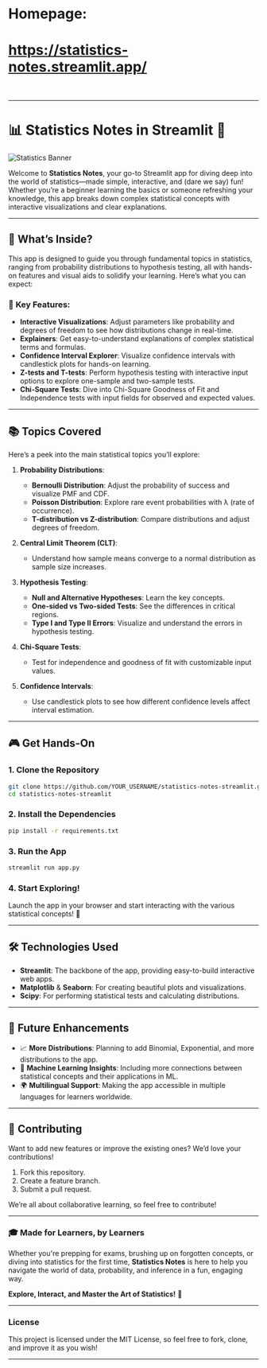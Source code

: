 
# Homepage:

# https://statistics-notes.streamlit.app/

<br>

---

# 📊 **Statistics Notes in Streamlit** 📖

![Statistics Banner](https://github.com/NiShAK-uMAri/Statistics/blob/main/images/banner_3_2.jpeg)

Welcome to **Statistics Notes**, your go-to Streamlit app for diving deep into the world of statistics—made simple, interactive, and (dare we say) fun! Whether you’re a beginner learning the basics or someone refreshing your knowledge, this app breaks down complex statistical concepts with interactive visualizations and clear explanations.

---

## 🚀 **What’s Inside?**

This app is designed to guide you through fundamental topics in statistics, ranging from probability distributions to hypothesis testing, all with hands-on features and visual aids to solidify your learning. Here’s what you can expect:

### 🌟 **Key Features**:
- **Interactive Visualizations**: Adjust parameters like probability and degrees of freedom to see how distributions change in real-time.
- **Explainers**: Get easy-to-understand explanations of complex statistical terms and formulas.
- **Confidence Interval Explorer**: Visualize confidence intervals with candlestick plots for hands-on learning.
- **Z-tests and T-tests**: Perform hypothesis testing with interactive input options to explore one-sample and two-sample tests.
- **Chi-Square Tests**: Dive into Chi-Square Goodness of Fit and Independence tests with input fields for observed and expected values.

---

## 📚 **Topics Covered**

Here’s a peek into the main statistical topics you’ll explore:

1. **Probability Distributions**:
    - **Bernoulli Distribution**: Adjust the probability of success and visualize PMF and CDF.
    - **Poisson Distribution**: Explore rare event probabilities with λ (rate of occurrence).
    - **T-distribution vs Z-distribution**: Compare distributions and adjust degrees of freedom.
    
2. **Central Limit Theorem (CLT)**:
    - Understand how sample means converge to a normal distribution as sample size increases.

3. **Hypothesis Testing**:
    - **Null and Alternative Hypotheses**: Learn the key concepts.
    - **One-sided vs Two-sided Tests**: See the differences in critical regions.
    - **Type I and Type II Errors**: Visualize and understand the errors in hypothesis testing.

4. **Chi-Square Tests**:
    - Test for independence and goodness of fit with customizable input values.

5. **Confidence Intervals**:
    - Use candlestick plots to see how different confidence levels affect interval estimation.

---

## 🎮 **Get Hands-On**

### 1. Clone the Repository
```bash
git clone https://github.com/YOUR_USERNAME/statistics-notes-streamlit.git
cd statistics-notes-streamlit
```

### 2. Install the Dependencies
```bash
pip install -r requirements.txt
```

### 3. Run the App
```bash
streamlit run app.py
```

### 4. Start Exploring!
Launch the app in your browser and start interacting with the various statistical concepts! 🎉

---

## 🛠 **Technologies Used**
- **Streamlit**: The backbone of the app, providing easy-to-build interactive web apps.
- **Matplotlib** & **Seaborn**: For creating beautiful plots and visualizations.
- **Scipy**: For performing statistical tests and calculating distributions.

---

## 🔮 **Future Enhancements**

- 📈 **More Distributions**: Planning to add Binomial, Exponential, and more distributions to the app.
- 🧠 **Machine Learning Insights**: Including more connections between statistical concepts and their applications in ML.
- 🌍 **Multilingual Support**: Making the app accessible in multiple languages for learners worldwide.

---

## 🤝 **Contributing**

Want to add new features or improve the existing ones? We’d love your contributions!

1. Fork this repository.
2. Create a feature branch.
3. Submit a pull request.

We’re all about collaborative learning, so feel free to contribute!


---

### 🎓 **Made for Learners, by Learners**  
Whether you're prepping for exams, brushing up on forgotten concepts, or diving into statistics for the first time, **Statistics Notes** is here to help you navigate the world of data, probability, and inference in a fun, engaging way.

**Explore, Interact, and Master the Art of Statistics!** 🚀

---

### License
This project is licensed under the MIT License, so feel free to fork, clone, and improve it as you wish!

---
